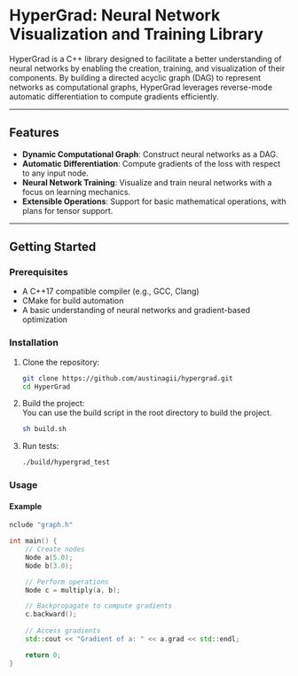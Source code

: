 # HyperGrad: Neural Network Visualization and Training Library

HyperGrad is a C++ library designed to facilitate a better understanding of neural networks by enabling the creation, training, and visualization of their components. By building a directed acyclic graph (DAG) to represent networks as computational graphs, HyperGrad leverages reverse-mode automatic differentiation to compute gradients efficiently.

---

## Features

- **Dynamic Computational Graph**: Construct neural networks as a DAG.
- **Automatic Differentiation**: Compute gradients of the loss with respect to any input node.
- **Neural Network Training**: Visualize and train neural networks with a focus on learning mechanics.
- **Extensible Operations**: Support for basic mathematical operations, with plans for tensor support.

---

## Getting Started

### Prerequisites

- A C++17 compatible compiler (e.g., GCC, Clang)
- CMake for build automation
- A basic understanding of neural networks and gradient-based optimization

### Installation

1. Clone the repository:
   ```bash
   git clone https://github.com/austinagii/hypergrad.git
   cd HyperGrad
   ```
2. Build the project: </br>
   You can use the build script in the root directory to build the project.
   ```bash
   sh build.sh
   ```
3. Run tests: </br>
   ```bash
   ./build/hypergrad_test
   ```

### Usage

#### Example

```cpp
nclude "graph.h"

int main() {
    // Create nodes
    Node a(5.0); 
    Node b(3.0);

    // Perform operations
    Node c = multiply(a, b);

    // Backpropagate to compute gradients
    c.backward(); 
    
    // Access gradients
    std::cout << "Gradient of a: " << a.grad << std::endl;

    return 0;
}
```
